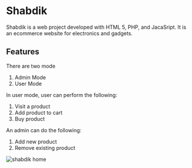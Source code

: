 # Shabdik
Shabdik is a web project developed with HTML 5, PHP, and JacaSript. It is an ecommerce website for electronics and gadgets.

## Features
There are two mode
  1. Admin Mode
  2. User Mode
  
In user mode, user can perform the following:
  1. Visit a product
  2. Add product to cart
  3. Buy product
  
An admin can do the following:
  1. Add new product
  2. Remove existing product


![shabdik home](https://user-images.githubusercontent.com/47048039/226151753-05610eb2-0861-421a-84f0-95286ce1d872.PNG)

